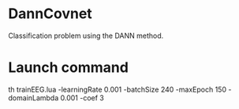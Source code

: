 # DannCovnet
Classification problem using the DANN method.

# Launch command
th trainEEG.lua -learningRate 0.001 -batchSize 240 -maxEpoch 150 -domainLambda 0.001 -coef 3
